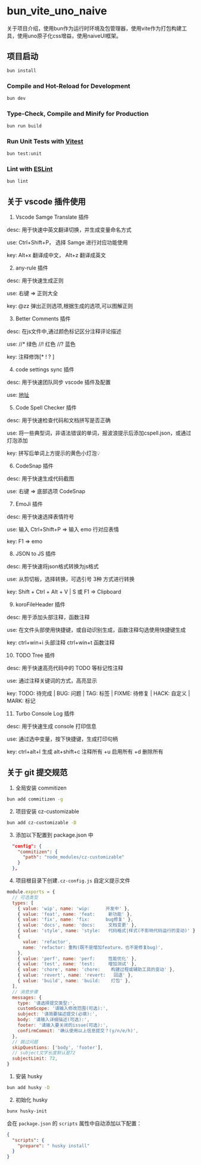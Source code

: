 # bun_vite_uno_naive

关于项目介绍，使用bun作为运行时环境及包管理器，使用vite作为打包构建工具，使用uno原子化css增益，使用naiveUI框架。

## 项目启动

```sh
bun install
```

### Compile and Hot-Reload for Development

```sh
bun dev
```

### Type-Check, Compile and Minify for Production

```sh
bun run build
```

### Run Unit Tests with [Vitest](https://vitest.dev/)

```sh
bun test:unit
```

### Lint with [ESLint](https://eslint.org/)

```sh
bun lint
```

## 关于 vscode 插件使用

1. Vscode Samge Translate 插件

desc: 用于快速中英文翻译切换，并生成变量命名方式

use: Ctrl+Shift+P， 选择 Samge 进行对应功能使用

key: Alt+x 翻译成中文， Alt+z 翻译成英文

2. any-rule 插件

desc: 用于快速生成正则

use: 右键 => 正则大全

key: @zz 弹出正则选项,根据生成的选项,可以图解正则

3. Better Comments 插件

desc: 在js文件中,通过颜色标记区分注释评论描述

use: //\* 绿色 //! 红色 //? 蓝色

key: 注释修饰[* ! ? ]

4. code settings sync 插件

desc: 用于快速团队同步 vscode 插件及配置

use: [地址](https://marketplace.visualstudio.com/items?itemName=Alex-Chen.gitee-code-settings-sync)

5. Code Spell Checker 插件

desc: 用于快速检查代码和文档拼写是否正确

use: 将一些典型词，非语法错误的单词，报波浪提示后添加cspell.json，或通过灯泡添加

key: 拼写后单词上方提示的黄色小灯泡💡

6. CodeSnap 插件

desc: 用于快速生成代码截图

use: 右键 => 底部选项 CodeSnap

7. EmoJi 插件

desc: 用于快速选择表情符号

use: 输入 Ctrl+Shift+P => 输入 emo 行对应表情

key: F1 => emo

8. JSON to JS 插件

desc: 用于快速将json格式转换为js格式

use: 从剪切板，选择转换，可选引号 3种 方式进行转换

key: Shift + Ctrl + Alt + V | S 或 F1 => Clipboard

9. koroFileHeader 插件

desc: 用于添加头部注释，函数注释

use: 在文件头部使用快捷键，或自动识别生成，函数注释勾选使用快捷键生成

key: ctrl+win+i 头部注释 ctrl+win+t 函数注释

10. TODO Tree 插件

desc: 用于快速高亮代码中的 TODO 等标记性注释

use: 通过注释关键词的方式，高亮显示

key: TODO: 待完成 | BUG: 问题 | TAG: 标签 | FIXME: 待修复 | HACK: 自定义 | MARK: 标记

11. Turbo Console Log 插件

desc: 用于快速生成 console 打印信息

use: 通过选中变量，按下快捷键，生成打印句柄

key: ctrl+alt+l 生成 alt+shift+c 注释所有 +u 启用所有 +d 删除所有

## 关于 git 提交规范

1. 全局安装 commitizen

```bash
bun add commitizen -g
```

2. 项目安装 cz-customizable

```bash
bun add cz-customizable -D
```

3. 添加以下配置到 package.json 中

```json
  "config": {
    "commitizen": {
      "path": "node_modules/cz-customizable"
    }
  },
```

4. 项目根目录下创建`.cz-config.js` 自定义提示文件

```js
module.exports = {
  // 可选类型
  types: [
    { value: 'wip', name: 'wip:      开发中' },
    { value: 'feat', name: 'feat:     新功能' },
    { value: 'fix', name: 'fix:      bug修复' },
    { value: 'docs', name: 'docs:     文档变更' },
    { value: 'style', name: 'style:   代码格式|样式(不影响代码运行的变动)' },
    {
      value: 'refactor',
      name: 'refactor: 重构(既不是增加feature，也不是修复bug)',
    },
    { value: 'perf', name: 'perf:     性能优化' },
    { value: 'test', name: 'test:     增加测试' },
    { value: 'chore', name: 'chore:    构建过程或辅助工具的变动' },
    { value: 'revert', name: 'revert:   回退' },
    { value: 'build', name: 'build:    打包' },
  ],
  // 消息步骤
  messages: {
    type: '请选择提交类型:',
    customScope: '请输入修改范围(可选):',
    subject: '请简要描述提交(必填):',
    body: '请输入详细描述(可选):',
    footer: '请输入要关闭的issue(可选):',
    confirmCommit: '确认使用以上信息提交？(y/n/e/h)',
  },
  // 跳过问题
  skipQuestions: ['body', 'footer'],
  // subject文字长度默认是72
  subjectLimit: 72,
}
```

<!-- TODO: 分割线 -->

1. 安装 husky

```bash
bun add husky -D
```

2. 初始化 husky

```bash
bunx husky-init
```

会在 `package.json` 的 `scripts` 属性中自动添加以下配置：

```json
{
  "scripts": {
    "prepare": " husky install"
  }
}
```
